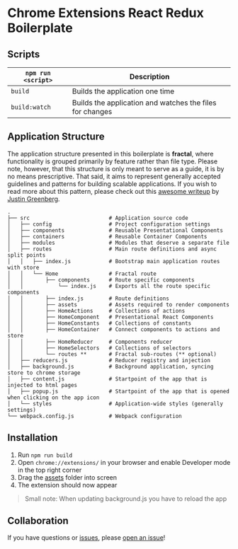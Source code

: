 # Chrome Extensions React Redux Boilerplate

## Scripts

|`npm run <script>`|Description|
|------------------|-----------|
|`build`|Builds the application one time|
|`build:watch`|Builds the application and watches the files for changes|


## Application Structure

The application structure presented in this boilerplate is **fractal**, where functionality is grouped primarily by feature rather than file type. Please note, however, that this structure is only meant to serve as a guide, it is by no means prescriptive. That said, it aims to represent generally accepted guidelines and patterns for building scalable applications. If you wish to read more about this pattern, please check out this [awesome writeup](https://github.com/davezuko/react-redux-starter-kit/wiki/Fractal-Project-Structure) by [Justin Greenberg](https://github.com/justingreenberg).

```
.
├── src                         # Application source code
│   ├── config                  # Project configuration settings
│   ├── components              # Reusable Presentational Components
│   ├── containers              # Reusable Container Components
│   ├── modules                 # Modules that deserve a separate file
│   ├── routes                  # Main route definitions and async split points
│   │   ├── index.js            # Bootstrap main application routes with store
│   │   └── Home                # Fractal route
│   │       ├── components      # Route specific components
│   │           └── index.js    # Exports all the route specific components
│   │       ├── index.js        # Route definitions
│   │       ├── assets          # Assets required to render components
│   │       ├── HomeActions     # Collections of actions
│   │       ├── HomeComponent   # Presentational React Components
│   │       ├── HomeConstants   # Collections of constants
│   │       ├── HomeContainer   # Connect components to actions and store
│   │       ├── HomeReducer     # Components reducer
│   │       ├── HomeSelectors   # Collections of selectors
│   │       └── routes **       # Fractal sub-routes (** optional)
│   ├── reducers.js             # Reducer registry and injection
│   ├── background.js           # Background application, syncing store to chrome storage
│   ├── content.js              # Startpoint of the app that is injected to html pages
│   ├── popup.js                # Startpoint of the app that is opened when clicking on the app icon 
│   └── styles                  # Application-wide styles (generally settings)
└── webpack.config.js           # Webpack configuration
```

## Installation
1. Run `npm run build`
1. Open `chrome://extensions/` in your browser and enable Developer mode in the top right corner
1. Drag the [assets](./assets) folder into screen
1. The extension should now appear

> Small note: When updating background.js you have to reload the app

## Collaboration

If you have questions or [issues](https://github.com/TriPSs/chrome-extension-react-redux-boilerplate/issues), please [open an issue](https://github.com/TriPSs/chrome-extension-react-redux-boilerplate/issues/new)!
